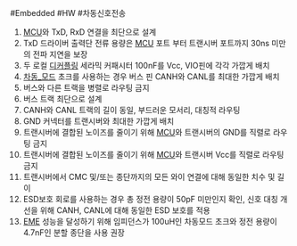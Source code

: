 #Embedded #HW #차동신호전송 

1. [MCU](MCU.md)와 TxD, RxD 연결을 최단으로 설계
2. TxD 드라이버 출력단 전류 용량은 [MCU](MCU.md) 포트 부터 트랜시버 포트까지 30ns 미만의 전파 지연을 보장
3. 두 로컬 [디커플링](디커플링.md) 세라믹 커패시터 100nF를 Vcc, VIO핀에 각각 가깝게 배치
4. [차동_모드](차동_모드.md) 초크를 사용하는 경우 버스 핀 CANH와 CANL를 최대한 가깝게 배치
5. 버스와 다른 트랙을 병렬로 라우팅 금지
6. 버스 트랙 최단으로 설계
7. CANH와 CANL 트랙의 길이 동일, 부드러운 모서리, 대칭적 라우팅
8. GND 커넥터를 트랜시버와 최대한 가깝게 배치
9. 트랜시버에 결합된 노이즈를 줄이기 위해 [MCU](MCU.md)와 트랜시버의 GND를 직렬로 라우팅 금지
10. 트랜시버에 결합된 노이즈를 줄이기 위해 [MCU](MCU.md)와 트랜시버 Vcc를 직렬로 라우팅 금지
11. 트랜시버에서 CMC 및/또는 종단까지의 모든 와이 연결에 대해 동일한 치수 및 길이
12. ESD보호 회로를 사용하는 경우 총 정전 용량이 50pF 미만인지 확인, 신호 대칭 개선을 위해 CANH, CANL에 대해 동일한 ESD 보호를 적용
13. [EME](EME.md) 성능을 달성하기 위해 임피던스가 100uH인 차동모드 초크와 정전 용량이 4.7nF인 분할 종단을 사용 권장